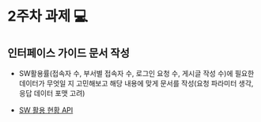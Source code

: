 # 2주차 과제 💻
## 인터페이스 가이드 문서 작성
* SW활용률(접속자 수, 부서별 접속자 수, 로그인 요청 수, 게시글 작성 수)에 필요한 데이터가 무엇일 지 고민해보고 해당 내용에 맞게 문서를 작성(요청 파라미터 생각, 응답 데이터 포맷 고려)
  
- [SW 활용 현황 API](./SW활용현황API.doc)
